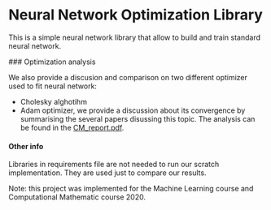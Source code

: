 # Neural Network Optimization Library
This is a simple neural network library that allow to build and train standard neural network.

### Optimization analysis

We also provide a discusion and comparison on two different optimizer used to fit neural network:
- Cholesky alghotihm
- Adam optimizer, we provide a discussion about its convergence by summarising the several papers disussing this topic.
The analysis can be found in the [CM_report.pdf](Reports/CM_report.pdf).

#### Other info

Libraries in requirements file are not needed to run our scratch implementation. They are used just to compare our results.

Note: this project was implemented for the Machine Learning course and Computational Mathematic course 2020.